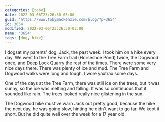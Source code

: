 ```yaml
---
categories: [toby]
date: 2022-03-06T23:26:30-05:00
guid: 'https://www.tobymackenzie.com/blog/?p=3654'
id: 3654
modified: 2022-03-06T23:26:30-05:00
name: '3654'
tags: [dog, hike]
---
```


I dogsat my parents' dog, Jack, the past week.<!--more-->  I took him on a hike every day.  We went to the Tree Farm trail (Horseshoe Pond) twice, the Dogwood once, and Deep Lock Quarry the rest of the times.  There were some very nice days there.  There was plenty of ice and mud.  The Tree Farm and Dogwood walks were long and tough.  I wore yaxtrax some days.

One of the days at the Tree Farm, there was still ice on the trees, but it was sunny, so the ice was melting and falling.  It was so continuous that it sounded like rain.  The trees looked really nice glistening in the sun.

The Dogwood hike must've warn Jack out pretty good, because the hike the next day, he was going slow, hinting he didn't want to go far.  We kept it short.  But he did quite well over the week for a 17 year old.
